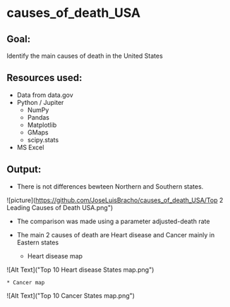 # causes_of_death_USA

## Goal:
Identify the main causes of death in the United States

## Resources used:
* Data from data.gov
* Python / Jupiter
	* NumPy
	* Pandas
	* Matplotlib
	* GMaps
	* scipy.stats
* MS Excel

## Output:
* There is not differences bewteen Northern and Southern states.

![picture](https://github.com/JoseLuisBracho/causes_of_death_USA/Top 2 Leading Causes of Death USA.png")
 
* The comparison was made using a parameter adjusted-death rate

* The main 2 causes of death are Heart disease and Cancer mainly in Eastern states

	* Heart disease map

 ![Alt Text]("Top 10 Heart disease States map.png")

	* Cancer map
	
![Alt Text]("Top 10 Cancer States map.png")
